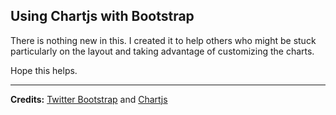 Using Chartjs with Bootstrap
---
There is nothing new in this. I created it to help others who might be stuck particularly on the layout and taking advantage of customizing the charts.

Hope this helps.



---
**Credits:** 
[Twitter Bootstrap](http://getbootstrap.com) and [Chartjs](http://chartjs.org)

